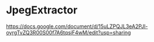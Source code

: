# JpegExtractor
https://docs.google.com/document/d/15uLZPQJL3eA2PJl-oyrgTvZQ3R00S00f7A6tqsjF4wM/edit?usp=sharing
